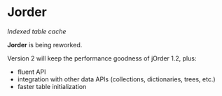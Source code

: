 Jorder
======

*Indexed table cache*

**Jorder** is being reworked.

Version 2 will keep the performance goodness of jOrder 1.2, plus:

- fluent API
- integration with other data APIs (collections, dictionaries, trees, etc.)
- faster table initialization
